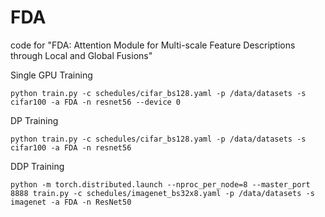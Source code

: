 # FDA
code for "FDA: Attention Module for Multi-scale Feature Descriptions through Local and Global Fusions"

Single GPU Training
```
python train.py -c schedules/cifar_bs128.yaml -p /data/datasets -s cifar100 -a FDA -n resnet56 --device 0
```

DP Training
```
python train.py -c schedules/cifar_bs128.yaml -p /data/datasets -s cifar100 -a FDA -n resnet56
```

DDP Training
```
python -m torch.distributed.launch --nproc_per_node=8 --master_port 8888 train.py -c schedules/imagenet_bs32x8.yaml -p /data/datasets -s imagenet -a FDA -n ResNet50
```
